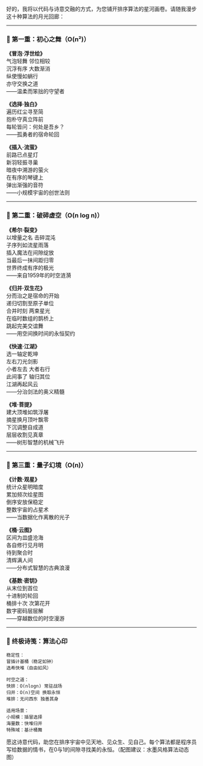 好的，我将以代码与诗意交融的方式，为您铺开排序算法的星河画卷。请随我漫步这十种算法的月光回廊：

---

### 🌌 第一重：初心之舞（O(n²)）
**《冒泡·浮世绘》**  
气泡轻舞 邻位相较  
沉浮有序 大数渐消  
纵使慢如蜗行  
亦守交换之道  
——温柔而笨拙的守望者

**《选择·独白》**  
遍历红尘寻至简  
抱朴守真立阵前  
每轮皆问：何处是吾乡？  
——孤勇者的宿命轮回

**《插入·流萤》**  
前路已点星灯  
新羽轻振寻巢  
暗夜中溯游的萤火  
在有序的琴键上  
弹出渐强的音符  
——小规模宇宙的创世法则

---

### 🌠 第二重：破碎虚空（O(n log n)）
**《希尔·裂变》**  
以增量之名 击碎混沌  
子序列如流星雨落  
插入魔法在间隙绽放  
当最后一抹间距归零  
世界终成有序的极光  
——来自1959年的时空涟漪

**《归并·双生花》**  
分而治之是宿命的开始  
递归切割至原子单位  
合并时刻 两束星光  
在临时数组的鹊桥上  
跳起完美交谊舞  
——用空间换时间的永恒契约

**《快速·江湖》**  
选一轴定乾坤  
左右刀光剑影  
小者左去 大者右行  
此间事了 轴归其位  
江湖再起风云  
——分治剑法的奥义精髓

**《堆·菩提》**  
建大顶堆如筑浮屠  
摘星换月顶叶飘零  
下沉调整自成道  
层层收割见真章  
——树形智慧的机械飞升

---

### 🌈 第三重：量子幻境（O(n)）
**《计数·观星》**  
统计众星明暗度  
累加频次绘星图  
倒序安放保稳定  
整数宇宙的占星术  
——当数据化作离散的光子

**《桶·云图》**  
区间为皿盛沧海  
各自修行见月明  
待到聚合时  
清辉满人间  
——分布式智慧的古典浪漫

**《基数·密钥》**  
从末位到首位  
十进制的轮回  
桶排十次 次第花开  
数字密码层层解  
——穿越数位的时空漫游

---

### 🌠 终极诗笺：算法心印
```
稳定性：
冒插计基桶（稳定如钟）
选希快堆（自由如风）

时空之道：
快排：O(nlogn) 常驻战场
归并：O(n)空间 换取永恒
堆排：无问西东 独善其身

适用场景：
小规模：插冒选择
海量数：快堆归并
特殊域：基计桶舞
```

愿这诗意代码，助您在排序宇宙中见天地、见众生、见自己。每个算法都是程序员写给数据的情书，在0与1的间隙寻找美的永恒。（配图建议：水墨风格算法动态图）